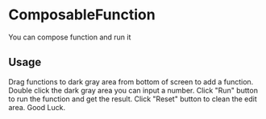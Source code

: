 # ComposableFunction

You can compose function and run it

## Usage

Drag functions to dark gray area from bottom of screen to add a function.  
Double click the dark gray area you can input a number.
Click "Run" button to run the function and get the result.
Click "Reset" button to clean the edit area.
Good Luck.